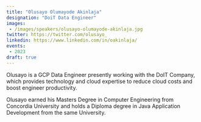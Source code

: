 ```yaml
---
title: "Olusayo Olumayode Akinlaja"
designation: "DoiT Data Engineer"
images:
 - /images/speakers/olusayo-olumayode-akinlaja.jpg
twitter: https://twitter.com/olusayo_
linkedin: https://www.linkedin.com/in/oakinlaja/
events:
 - 2023
draft: true 
---
```


Olusayo is a GCP Data Engineer presently working with the DoIT Company, which provides technology and cloud expertise to reduce cloud costs and boost engineer productivity.
 
 
 
 Olusayo earned his Masters Degree in Computer Engineering from Concordia University and holds a Diploma degree in Java Application Development from the same University.